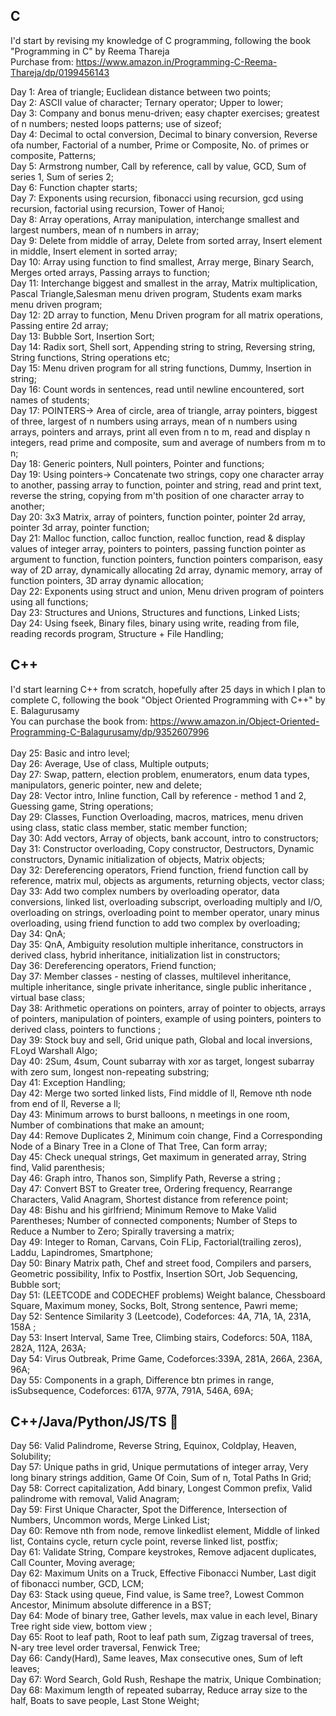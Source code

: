 ## C

I'd start by revising my knowledge of C programming, following the book "Programming in C" by Reema Thareja </br>
Purchase from: https://www.amazon.in/Programming-C-Reema-Thareja/dp/0199456143 </br>

Day 1: Area of triangle; Euclidean distance between two points; </br>
Day 2: ASCII value of character; Ternary operator; Upper to lower; </br>
Day 3: Company and bonus menu-driven; easy chapter exercises; greatest of n numbers; nested loops patterns; use of sizeof; </br>
Day 4: Decimal to octal conversion, Decimal to binary conversion, Reverse ofa number, Factorial of a number, Prime or Composite, No. of primes or composite, Patterns; </br>
Day 5: Armstrong number, Call by reference, call by value, GCD, Sum of series 1, Sum of series 2; </br>
Day 6: Function chapter starts; </br>
Day 7: Exponents using recursion, fibonacci using recursion, gcd using recursion, factorial using recursion, Tower of Hanoi; </br>
Day 8: Array operations, Array manipulation, interchange smallest and largest numbers, mean of n numbers in array; </br>
Day 9: Delete from middle of array, Delete from sorted array, Insert element in middle, Insert element in sorted array; </br>
Day 10: Array using function to find smallest, Array merge, Binary Search, Merges orted arrays, Passing arrays to function; </br>
Day 11: Interchange biggest and smallest in the array, Matrix multiplication, Pascal Triangle,Salesman menu driven program, Students exam marks menu driven program; </br>
Day 12: 2D array to function, Menu Driven program for all matrix operations, Passing entire 2d array; </br>
Day 13: Bubble Sort, Insertion Sort; </br>
Day 14: Radix sort, Shell sort, Appending string to string, Reversing string, String functions, String operations etc; </br>
Day 15: Menu driven program for all string functions, Dummy, Insertion in string; </br>
Day 16: Count words in sentences, read until newline encountered, sort names of students;</br>
Day 17: POINTERS-> Area of circle, area of triangle, array pointers, biggest of three, largest of n numbers using arrays, mean of n numbers using arrays, pointers and arrays, print all even from n to m, read and display n integers, read prime and composite, sum and average of numbers from m to n;</br>
Day 18: Generic pointers, Null pointers, Pointer and functions; </br>
Day 19: Using pointers-> Concatenate two strings, copy one character array to another, passing array to function, pointer and string, read and print text, reverse the string, copying from m'th position of one character array to another; </br>
Day 20: 3x3 Matrix, array of pointers, function pointer, pointer 2d array, pointer 3d array, pointer function; </br>
Day 21: Malloc function, calloc function, realloc function, read & display values of integer array, pointers to pointers, passing function pointer as argument to function, function pointers, function pointers comparison, easy way of 2D array, dynamically allocating 2d array, dynamic memory, array of function pointers, 3D array dynamic allocation; </br>
Day 22: Exponents using struct and union, Menu driven program of pointers using all functions; </br>
Day 23: Structures and Unions, Structures and functions, Linked Lists; </br>
Day 24: Using fseek, Binary files, binary using write, reading from file, reading records program, Structure + File Handling; </br>

## C++

I'd start learning C++ from scratch, hopefully after 25 days in which I plan to complete C, following the book "Object Oriented Programming with C++" by E. Balagurusamy </br>
You can purchase the book from: https://www.amazon.in/Object-Oriented-Programming-C-Balagurusamy/dp/9352607996 </br>
</br>
Day 25: Basic and intro level; </br>
Day 26: Average, Use of class, Multiple outputs; </br>
Day 27: Swap, pattern, election problem, enumerators, enum data types, manipulators, generic pointer, new and delete; </br>
Day 28: Vector intro, Inline function, Call by reference - method 1 and 2, Guessing game, String operations;</br>
Day 29: Classes, Function Overloading, macros, matrices, menu driven using class, static class member, static member function;<br>
Day 30: Add vectors, Array of objects, bank account, intro to constructors; <br>
Day 31: Constructor overloading, Copy constructor, Destructors, Dynamic constructors, Dynamic initialization of objects, Matrix objects; <br>
Day 32: Dereferencing operators, Friend function, friend function call by reference, matrix mul, objects as arguments, returning objects, vector class; <br>
Day 33: Add two complex numbers by overloading operator, data conversions, linked list, overloading subscript, overloading multiply and I/O, overloading on strings, overloading point to member operator, unary minus overloading, using friend function to add two complex by overloading;<br>
Day 34: QnA; <br>
Day 35: QnA, Ambiguity resolution multiple inheritance, constructors in derived class, hybrid inheritance, initialization list in constructors; <br>
Day 36: Dereferencing operators, Friend function; <br>
Day 37: Member classes - nesting of classes, multilevel inheritance, multiple inheritance, single private inheritance, single public inheritance , virtual base class;<br>
Day 38: Arithmetic operations on pointers, array of pointer to objects, arrays of pointers, manipulation of pointers, example of using pointers, pointers to derived class, pointers to functions ;<br>
Day 39: Stock buy and sell, Grid unique path, Global and local inversions, FLoyd Warshall Algo;<br>
Day 40: 2Sum, 4sum, Count subarray with xor as target, longest subarray with zero sum, longest non-repeating substring;<br>
Day 41: Exception Handling;<br>
Day 42: Merge two sorted linked lists, Find middle of ll, Remove nth node from end of ll, Reverse a ll;<br>
Day 43: Minimum arrows to burst balloons, n meetings in one room, Number of combinations that make an amount; <br>
Day 44: Remove Duplicates 2, Minimum coin change, Find a Corresponding Node of a Binary Tree in a Clone of That Tree, Can form array;<br>
Day 45: Check unequal strings, Get maximum in generated array, String find, Valid parenthesis;<br>
Day 46: Graph intro, Thanos son, Simplify Path, Reverse a string ;<br>
Day 47: Convert BST to Greater tree, Ordering frequency, Rearrange Characters, Valid Anagram, Shortest distance from reference point; <br>
Day 48: Bishu and his girlfriend; Minimum Remove to Make Valid Parentheses; Number of connected components; Number of Steps to Reduce a Number to Zero; Spirally traversing a matrix; <br>
Day 49: Integer to Roman, Carvans, Coin FLip, Factorial(trailing zeros), Laddu, Lapindromes, Smartphone;<br>
Day 50: Binary Matrix path, Chef and street food, Compilers and parsers, Geometric possibility, Infix to Postfix, Insertion SOrt, Job Sequencing, Bubble sort;<br>
Day 51: (LEETCODE and CODECHEF problems) Weight balance, Chessboard Square, Maximum money, Socks, Bolt, Strong sentence, Pawri meme;<br>
Day 52: Sentence Similarity 3 (Leetcode), Codeforces: 4A, 71A, 1A, 231A, 158A ;<br>
Day 53: Insert Interval, Same Tree, Climbing stairs, Codeforcs: 50A, 118A, 282A, 112A, 263A;<br>
Day 54: Virus Outbreak, Prime Game, Codeforces:339A, 281A, 266A, 236A, 96A;<br>
Day 55: Components in a graph, Difference btn primes  in range, isSubsequence, Codeforces: 617A, 977A, 791A, 546A, 69A;<br>

## C++/Java/Python/JS/TS 🥴

Day 56: Valid Palindrome, Reverse String, Equinox, Coldplay, Heaven, Solubility;<br>
Day 57: Unique paths in grid, Unique permutations of integer array, Very long binary strings addition, Game Of Coin, Sum of n, Total Paths In Grid;<br>
Day 58: Correct capitalization, Add binary, Longest Common prefix, Valid palindrome with removal, Valid Anagram;<br>
Day 59: First Unique Character, Spot the Difference, Intersection of Numbers, Uncommon words, Merge Linked List; <br>
Day 60: Remove nth from node, remove linkedlist element, Middle of linked list, Contains cycle, return cycle point, reverse linked list, postfix;<br>
Day 61: Validate String, Compare keystrokes, Remove adjacent duplicates, Call Counter, Moving average;<br>
Day 62: Maximum Units on a Truck, Effective Fibonacci Number, Last digit of fibonacci number, GCD, LCM;<br>
Day 63: Stack using queue, Find value, is Same tree?, Lowest Common Ancestor, Minimum absolute difference in a BST;<br>
Day 64: Mode of binary tree, Gather levels, max value in each level, Binary Tree right side view, bottom view ;<br>
Day 65: Root to leaf path, Root to leaf path sum, Zigzag traversal of trees, N-ary tree level order traversal, Fenwick Tree;<br>
Day 66: Candy(Hard), Same leaves, Max consecutive ones, Sum of left leaves;<br>
Day 67: Word Search, Gold Rush, Reshape the matrix, Unique Combination;<br>
Day 68: Maximum length of repeated subarray, Reduce array size to the half, Boats to save people, Last Stone Weight;<br>